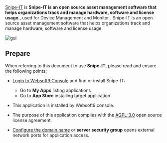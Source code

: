 [Snipe-IT](https://snipeitapp.com) is **Snipe-IT is an open source asset management software that helps organizations track and manage hardware, software and license usage.**, used for Device Management and Monitor . Snipe-IT is an open source asset management software that helps organizations track and manage hardware, software and license usage.


![gui](https://libs.websoft9.com/Websoft9/DocsPicture/zh/snipeit/snipeit-gui-websoft9.png)


## Prepare

When referring to this document to use **Snipe-IT**, please read and ensure the following points:

- [Login to Websoft9 Console](./login-console) and find or install Snipe-IT:
  - Go to **My Apps** listing applications 
  - Go to **App Store** installing target application

- This application is installed by Websoft9 console.


- The purpose of this application complies with the [AGPL-3.0](https://opensource.org/licenses/AGPL-3.0) open source license agreement.


- [Configure the domain name](./domain-set) or **server security group** opens external network ports for application access.